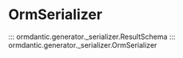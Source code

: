 # OrmSerializer

::: ormdantic.generator._serializer.ResultSchema
::: ormdantic.generator._serializer.OrmSerializer
